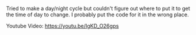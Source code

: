 Tried to make a day/night cycle but couldn't figure out where to put it to get the time of day to change.
I probably put the code for it in the wrong place.

Youtube Video: https://youtu.be/IgKD_O26gps
